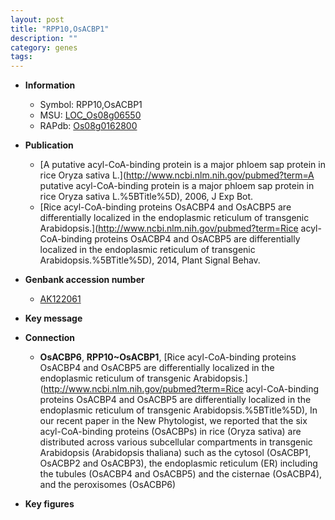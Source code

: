 ```yaml
---
layout: post
title: "RPP10,OsACBP1"
description: ""
category: genes
tags: 
---
```


* **Information**  
    + Symbol: RPP10,OsACBP1  
    + MSU: [LOC_Os08g06550](http://rice.plantbiology.msu.edu/cgi-bin/ORF_infopage.cgi?orf=LOC_Os08g06550)  
    + RAPdb: [Os08g0162800](http://rapdb.dna.affrc.go.jp/viewer/gbrowse_details/irgsp1?name=Os08g0162800)  

* **Publication**  
    + [A putative acyl-CoA-binding protein is a major phloem sap protein in rice Oryza sativa L.](http://www.ncbi.nlm.nih.gov/pubmed?term=A putative acyl-CoA-binding protein is a major phloem sap protein in rice Oryza sativa L.%5BTitle%5D), 2006, J Exp Bot.
    + [Rice acyl-CoA-binding proteins OsACBP4 and OsACBP5 are differentially localized in the endoplasmic reticulum of transgenic Arabidopsis.](http://www.ncbi.nlm.nih.gov/pubmed?term=Rice acyl-CoA-binding proteins OsACBP4 and OsACBP5 are differentially localized in the endoplasmic reticulum of transgenic Arabidopsis.%5BTitle%5D), 2014, Plant Signal Behav.

* **Genbank accession number**  
    + [AK122061](http://www.ncbi.nlm.nih.gov/nuccore/AK122061)

* **Key message**  

* **Connection**  
    + __OsACBP6__, __RPP10~OsACBP1__, [Rice acyl-CoA-binding proteins OsACBP4 and OsACBP5 are differentially localized in the endoplasmic reticulum of transgenic Arabidopsis.](http://www.ncbi.nlm.nih.gov/pubmed?term=Rice acyl-CoA-binding proteins OsACBP4 and OsACBP5 are differentially localized in the endoplasmic reticulum of transgenic Arabidopsis.%5BTitle%5D), In our recent paper in the New Phytologist, we reported that the six acyl-CoA-binding proteins (OsACBPs) in rice (Oryza sativa) are distributed across various subcellular compartments in transgenic Arabidopsis (Arabidopsis thaliana) such as the cytosol (OsACBP1, OsACBP2 and OsACBP3), the endoplasmic reticulum (ER) including the tubules (OsACBP4 and OsACBP5) and the cisternae (OsACBP4), and the peroxisomes (OsACBP6)

* **Key figures**  


